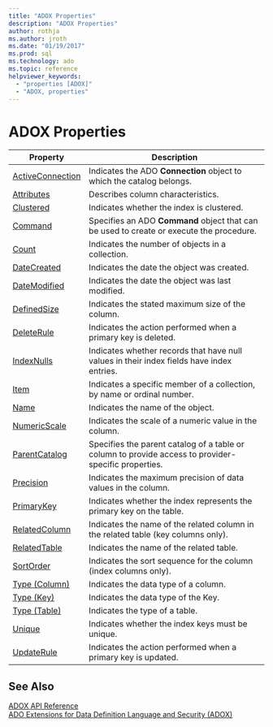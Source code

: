 ```yaml
---
title: "ADOX Properties"
description: "ADOX Properties"
author: rothja
ms.author: jroth
ms.date: "01/19/2017"
ms.prod: sql
ms.technology: ado
ms.topic: reference
helpviewer_keywords:
  - "properties [ADOX]"
  - "ADOX, properties"
---
```

# ADOX Properties

|Property|Description|  
|-|-|  
|[ActiveConnection](./activeconnection-property-adox.md)|Indicates the ADO **Connection** object to which the catalog belongs.|  
|[Attributes](./attributes-property-adox.md)|Describes column characteristics.|  
|[Clustered](./clustered-property-adox.md)|Indicates whether the index is clustered.|  
|[Command](./command-property-adox.md)|Specifies an ADO **Command** object that can be used to create or execute the procedure.|  
|[Count](../ado-api/count-property-ado.md)|Indicates the number of objects in a collection.|  
|[DateCreated](./datecreated-property-adox.md)|Indicates the date the object was created.|  
|[DateModified](./datemodified-property-adox.md)|Indicates the date the object was last modified.|  
|[DefinedSize](./definedsize-property-adox.md)|Indicates the stated maximum size of the column.|  
|[DeleteRule](./deleterule-property-adox.md)|Indicates the action performed when a primary key is deleted.|  
|[IndexNulls](./indexnulls-property-adox.md)|Indicates whether records that have null values in their index fields have index entries.|  
|[Item](../ado-api/item-property-ado.md)|Indicates a specific member of a collection, by name or ordinal number.|  
|[Name](./name-property-adox.md)|Indicates the name of the object.|  
|[NumericScale](./numericscale-property-adox.md)|Indicates the scale of a numeric value in the column.|  
|[ParentCatalog](./parentcatalog-property-adox.md)|Specifies the parent catalog of a table or column to provide access to provider-specific properties.|  
|[Precision](./precision-property-adox.md)|Indicates the maximum precision of data values in the column.|  
|[PrimaryKey](./primarykey-property-adox.md)|Indicates whether the index represents the primary key on the table.|  
|[RelatedColumn](./relatedcolumn-property-adox.md)|Indicates the name of the related column in the related table (key columns only).|  
|[RelatedTable](./relatedtable-property-adox.md)|Indicates the name of the related table.|  
|[SortOrder](./sortorder-property-adox.md)|Indicates the sort sequence for the column (index columns only).|  
|[Type (Column)](./type-property-column-adox.md)|Indicates the data type of a column.|  
|[Type (Key)](./type-property-key-adox.md)|Indicates the data type of the Key.|  
|[Type (Table)](./type-property-table-adox.md)|Indicates the type of a table.|  
|[Unique](./unique-property-adox.md)|Indicates whether the index keys must be unique.|  
|[UpdateRule](./updaterule-property-adox.md)|Indicates the action performed when a primary key is updated.|  
  
## See Also  
 [ADOX API Reference](./adox-object-model.md)   
 [ADO Extensions for Data Definition Language and Security (ADOX)](../../guide/extensions/ado-extensions-for-data-definition-language-and-security-adox.md)